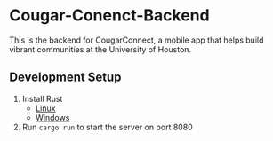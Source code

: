 # Cougar-Conenct-Backend

This is the backend for CougarConnect, a mobile app that helps build vibrant communities at the University of Houston.

## Development Setup
1. Install Rust
	- [Linux](https://www.rust-lang.org/tools/install)
	- [Windows](https://forge.rust-lang.org/infra/other-installation-methods.html)
2. Run `cargo run` to start the server on port 8080
